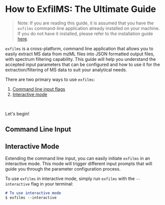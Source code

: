 # How to ExfilMS: The Ultimate Guide

> Note: If you are reading this guide, it is assumed that you have the `exfilms` command-line application already installed on your machine. If you do not have it installed, please refer to the installation guide [here](../README.md#installation).

`exfilms` is a cross-platform, command line application that allows you to easily extract MS data from mzML files into JSON formatted output files, with spectrum filtering capability. This guide will help you understand the accepted input parameters that can be configured and how to use it for the extraction/filtering of MS data to suit your analytical needs.

There are two primary ways to use `exfilms`: 
1. [Command line input flags](#command-line-input)
2. [Interactive mode](#interactive-mode)

<br>

Let's begin!

## Command Line Input

## Interactive Mode

Extending the command line input, you can easily initiate `exfilms` in an interactive mode. This mode will trigger different input prompts that will guide you through the parameter configuration process. 

To use `exfilms` in interactive mode, simply run `exfilms` with the `--interactive` flag in your terminal:

```md
# To use interactive mode
$ exfilms --interactive
```

[nodejs-url]: https://nodejs.org/en/download/